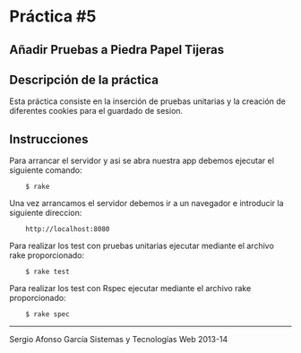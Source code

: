 Práctica #5
=========== 

Añadir Pruebas a Piedra Papel Tijeras
----------------------------------

Descripción de la práctica
--------------------------
Esta práctica consiste en la inserción de pruebas unitarias y la creación de diferentes cookies para el guardado de sesion.


Instrucciones
-------------

Para arrancar el servidor y asi se abra nuestra app debemos ejecutar el siguiente comando:

        $ rake

 Una vez arrancamos el servidor debemos ir a un navegador e introducir la siguiente direccion:

        http://localhost:8080

Para realizar los test con pruebas unitarias ejecutar mediante el archivo rake proporcionado:

        $ rake test

Para realizar los test con Rspec ejecutar mediante el archivo rake proporcionado:

        $ rake spec
---

Sergio Afonso García
Sistemas y Tecnologías Web 2013-14